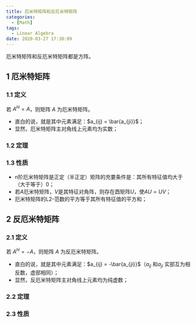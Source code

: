 ```yaml
---
title: 厄米特矩阵和反厄米特矩阵
categories:
  - [Math]
tags:
  - Linear Algebra
date: 2020-03-27 17:38:09
---
```


<!--more-->
厄米特矩阵和反厄米特矩阵都是方阵。
## 1 厄米特矩阵
### 1.1 定义
若 $A^H = A$，则矩阵 $A$ 为厄米特矩阵。
- 直白的说，就是其中元素满足：$a_{ij} = \bar{a_{ji}}$；
- 显然，厄米特矩阵主对角线上元素均为实数；

### 1.2 定理

### 1.3 性质
- n阶厄米特矩阵是正定（半正定）矩阵的充要条件是：其所有特征值均大于（大于等于）0；
- 若$A$厄米特矩阵，$V$是其特征对角阵，则存在酉矩阵$U$，使$AU = UV$；
- 厄米特矩阵的L2-范数的平方等于其所有特征值的平方和；

## 2 反厄米特矩阵
### 2.1 定义
若 $A^H = -A$，则矩阵 $A$ 为反厄米特矩阵。
- 直白的说，就是其中元素满足：$a_{ij} = -\bar{a_{ji}}$（$a_{ij}$ 和$a_{ji}$ 实部互为相反数，虚部相同）；
- 显然，反厄米特矩阵主对角线上元素均为纯虚数；

### 2.2 定理

### 2.3 性质
